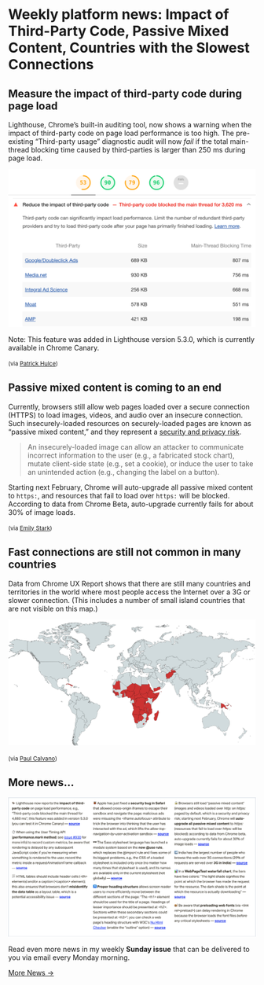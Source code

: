 # Weekly platform news: Impact of Third-Party Code, Passive Mixed Content, Countries with the Slowest Connections

## Measure the impact of third-party code during page load

Lighthouse, Chrome’s built-in auditing tool, now shows a warning when the impact of third-party code on page load performance is too high. The pre-existing “Third-party usage” diagnostic audit will now _fail_ if the total main-thread blocking time caused by third-parties is larger than 250 ms during page load.

![](/media/impact-third-party-code.png)

Note: This feature was added in Lighthouse version 5.3.0, which is currently available in Chrome Canary.

<small>(via [Patrick Hulce](https://github.com/googlechrome/lighthouse/pull/9486))</small>

## Passive mixed content is coming to an end

Currently, browsers still allow web pages loaded over a secure connection (HTTPS) to load images, videos, and audio over an insecure connection. Such insecurely-loaded resources on securely-loaded pages are known as “passive mixed content,” and they represent a [security and privacy risk](https://w3c.github.io/webappsec-mixed-content/level2.html#intro).

> An insecurely-loaded image can allow an attacker to communicate incorrect information to the user (e.g., a fabricated stock chart), mutate client-side state (e.g., set a cookie), or induce the user to take an unintended action (e.g., changing the label on a button).

Starting next February, Chrome will auto-upgrade all passive mixed content to `https:`, and resources that fail to load over `https:` will be blocked. According to data from Chrome Beta, auto-upgrade currently fails for about 30% of image loads.

<small>(via [Emily Stark](https://twitter.com/estark37/status/1179812991862112256))</small>

## Fast connections are still not common in many countries

Data from Chrome UX Report shows that there are still many countries and territories in the world where most people access the Internet over a 3G or slower connection. (This includes a number of small island countries that are not visible on this map.)

![](/media/countries-slow-connections.png)

<small>(via [Paul Calvano](https://twitter.com/paulcalvano/status/1179811059835822080))</small>

## More news…

![](/media/sunday-issue-12.png)

Read even more news in my weekly **Sunday issue** that can be delivered to you via email every Monday morning.

<a href="https://webplatform.news/issues/2019-08-30" class="button">More News →</a>
